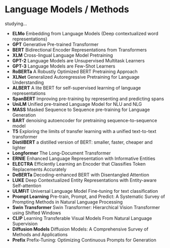 # Language Models / Methods
studying...
- **ELMo** Embedding from Language Models (Deep contextualized word representations)
- **GPT** Generative Pre-trained Transformer
- **BERT** Bidirectional Encoder Representations from Transformers
- **XLM** Cross-lingual Language Model Pretraining
- **GPT-2** Language Models are Unsupervised Multitask Learners
- **GPT-3** Language Models are Few-Shot Learners
- **RoBERTa** A Robustly Optimized BERT Pretraining Approach
- **XLNet** Generalized Autoregressive Pretraining for Language Understanding
- **ALBERT** A lite BERT for self-supervised learning of language representations
- **SpanBERT** Improving pre-training by representing and predicting spans
- **UniLM** Unified pre-trained Language Model for NLU and NLG
- **MASS** Masked Sequence to Sequence pre-training for Language Generation
- **BART** denoising autoencoder for pretraining sequence-to-sequence model
- **T5** Exploring the limits of transfer learning with a unified text-to-text transformer
- **DistilBERT** a distilled version of BERT: smaller, faster, cheaper and lighter
- **Longformer** The Long-Document Transformer
- **ERNIE** Enhanced Language Representation with Informative Entities
- **ELECTRA** Efficiently Learning an Encoder that Classifies Token Replacements Accurately
- **DeBERTa** Decoding-enhanced BERT with Disentangled Attention
- **LUKE** Deep Contextualized Entity Representations with Entity-aware Self-attention
- **ULMFiT** Universal Language Model Fine-tuning for text classification
- **Prompt Learning** Pre-train, Prompt, and Predict: A Systematic Survey of Prompting Methods in Natural Language Processing
- **Swin Transformer** Swin Transformer: Hierarchical Vision Transformer using Shifted Windows
- **CLIP** Learning Transferable Visual Models From Natural Language Supervision
- **Diffusion Models** Diffusion Models: A Comprehensive Survey of Methods and Applications
- **Prefix** Prefix-Tuning: Optimizing Continuous Prompts for Generation
